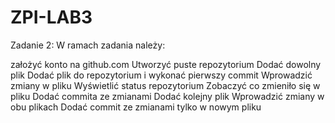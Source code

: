 # ZPI-LAB3

Zadanie 2:
W ramach zadania należy:

założyć konto na github.com
Utworzyć puste repozytorium
Dodać dowolny plik
Dodać plik do repozytorium i wykonać pierwszy commit
Wprowadzić zmiany w pliku
Wyświetlić status repozytorium
Zobaczyć co zmieniło się w pliku
Dodać commita ze zmianami
Dodać kolejny plik
Wprowadzić zmiany w obu plikach
Dodać commit ze zmianami tylko w nowym pliku 
